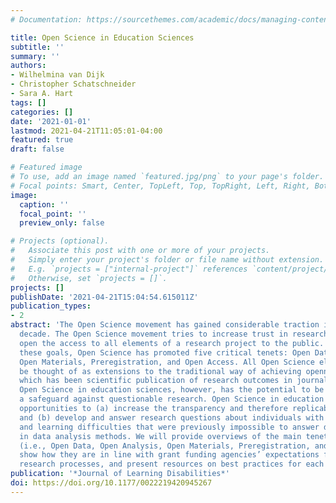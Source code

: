 ```yaml
---
# Documentation: https://sourcethemes.com/academic/docs/managing-content/

title: Open Science in Education Sciences
subtitle: ''
summary: ''
authors:
- Wilhelmina van Dijk
- Christopher Schatschneider
- Sara A. Hart
tags: []
categories: []
date: '2021-01-01'
lastmod: 2021-04-21T11:05:01-04:00
featured: true
draft: false

# Featured image
# To use, add an image named `featured.jpg/png` to your page's folder.
# Focal points: Smart, Center, TopLeft, Top, TopRight, Left, Right, BottomLeft, Bottom, BottomRight.
image:
  caption: ''
  focal_point: ''
  preview_only: false

# Projects (optional).
#   Associate this post with one or more of your projects.
#   Simply enter your project's folder or file name without extension.
#   E.g. `projects = ["internal-project"]` references `content/project/deep-learning/index.md`.
#   Otherwise, set `projects = []`.
projects: []
publishDate: '2021-04-21T15:04:54.615011Z'
publication_types:
- 2
abstract: 'The Open Science movement has gained considerable traction in the last
  decade. The Open Science movement tries to increase trust in research results and
  open the access to all elements of a research project to the public. Central to
  these goals, Open Science has promoted five critical tenets: Open Data, Open Analysis,
  Open Materials, Preregistration, and Open Access. All Open Science elements can
  be thought of as extensions to the traditional way of achieving openness in science,
  which has been scientific publication of research outcomes in journals or books.
  Open Science in education sciences, however, has the potential to be much more than
  a safeguard against questionable research. Open Science in education science provides
  opportunities to (a) increase the transparency and therefore replicability of research
  and (b) develop and answer research questions about individuals with learning disabilities
  and learning difficulties that were previously impossible to answer due to complexities
  in data analysis methods. We will provide overviews of the main tenets of Open Science
  (i.e., Open Data, Open Analysis, Open Materials, Preregistration, and Open Access),
  show how they are in line with grant funding agencies’ expectations for rigorous
  research processes, and present resources on best practices for each of the tenets.'
publication: '*Journal of Learning Disabilities*'
doi: https://doi.org/10.1177/0022219420945267
---
```

